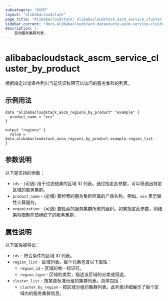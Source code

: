 ```yaml
---
subcategory: "ASCM"
layout: "alibabacloudstack"
page_title: "Alibabacloudstack: alibabacloudstack_ascm_service_cluster_by_product"
sidebar_current: "docs-alibabacloudstack-datasource-ascm-service-cluster-by-product"
description: |-
    查询服务集群列表
---
```


# alibabacloudstack_ascm_service_cluster_by_product

根据指定过滤条件列出当前凭证权限可以访问的服务集群的列表。

## 示例用法

```hcl
data "alibabacloudstack_ascm_regions_by_product" "example" {
  product_name = "ecs"
}

output "regions" {
  value = data.alibabacloudstack_ascm_regions_by_product.example.region_list
}
```

## 参数说明

以下是支持的参数：

* `ids` - (可选) 用于过滤结果的区域 ID 列表。通过指定此参数，可以筛选出特定区域的服务集群。
* `product_name` - (必填) 要检索的服务集群所属的产品名称。例如，`ecs` 表示弹性计算服务。
* `organization` - (可选) 要检索的服务集群所属的组织。如果指定此参数，则结果将限制在该组织下的服务集群。

## 属性说明

以下属性被导出：

* `ids` - 符合条件的区域 ID 列表。
* `region_list` - 区域列表。每个元素包含以下属性：
    * `region_id` - 区域的唯一标识符。
    * `region_type` - 区域的类型，描述该区域的分类或用途。
* `cluster_list` - 按某些标准分组的集群列表。具体包括：
    * `cluster_by_region` - 按区域分组的集群列表。此列表详细展示了每个区域内的服务集群信息。

